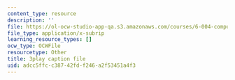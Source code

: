 ```yaml
---
content_type: resource
description: ''
file: https://ol-ocw-studio-app-qa.s3.amazonaws.com/courses/6-004-computation-structures-spring-2017/adcc5ffcc38742fdf246a2f53451a4f3_e8eEyYmLx98.srt
file_type: application/x-subrip
learning_resource_types: []
ocw_type: OCWFile
resourcetype: Other
title: 3play caption file
uid: adcc5ffc-c387-42fd-f246-a2f53451a4f3
---
```

